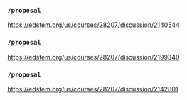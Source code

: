 ### `/proposal`
https://edstem.org/us/courses/28207/discussion/2140544
### `/proposal`
https://edstem.org/us/courses/28207/discussion/2199340
### `/proposal`
https://edstem.org/us/courses/28207/discussion/2142801
